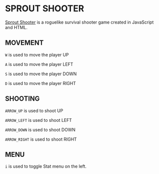 # SPROUT SHOOTER
<a href="https://sproutshooter.com" target="_blank">Sprout Shooter</a> is a roguelike survival shooter game created in JavaScript and HTML.

## MOVEMENT

`W` is used to move the player UP

`A` is used to move the player LEFT

`S` is used to move the player DOWN

`D` is used to move the player RIGHT

## SHOOTING

`ARROW_UP` is used to shoot UP

`ARROW_LEFT` is used to shoot LEFT

`ARROW_DOWN` is used to shoot DOWN

`ARROW_RIGHT` is used to shoot RIGHT

## MENU

`i` is used to toggle Stat menu on the left.
